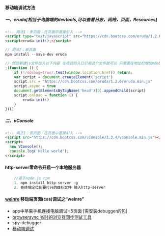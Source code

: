 #### 移动端调试方法 
##### 一、eruda[相当于电脑端的devtools,可以查看日志，网络，页面，Resources]
```html
<!-- 用法1：多页面：在页面中直接引入 -->
<script type="text/javascript" src="https://cdn.bootcss.com/eruda/1.2.6/eruda.min.js"></script>
<script>eruda.init();</script>
```
```js
// 用法2：单页面
npm install --save-dev eruda

// 然后新建js文件加入以下内容 在项目的入口引用这个文件就可以 只需要在地址栏增加mdebug=true即可
;(function () {
    if (!/mdebug=true/.test(window.location.href)) return;
    var script = document.createElement('script')
    script.src = "https://cdn.bootcss.com/eruda/1.2.6/eruda.min.js"
    script.async = true
    document.getElementsByTagName('head')[0].appendChild(script)
    script.onload = function () {
        eruda.init()
    }
})()
```
##### 二、vConsole
```html
<!-- 用法1：多页面：在页面中直接引入 -->
<script src="https://cdn.bootcss.com/vConsole/3.3.4/vconsole.min.js"></script>
<script>
  new VConsole();
  console.log('Hello world');
</script>
```

#### http-server零命令开启一个本地服务器
```js
    //基于node.js npm 
    1. npm install http-server -g
    2. 在终端定位到要打开的目标文件 输入http-server
```

#### [weinre](https://segmentfault.com/a/1190000010017457) 移动端页面(css)调试之“weinre”

- app中苹果手机连接电脑调试H5页面 [需安装debugger的包]
- [browsersync  省时的浏览器同步测试工具](http://www.browsersync.cn/)
- spy-debugger
- [移动端调试](https://www.cnblogs.com/zhangruiqi/p/9509934.html)